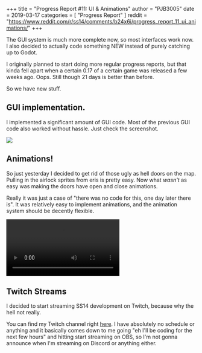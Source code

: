 +++
title = "Progress Report #11: UI & Animations"
author = "PJB3005"
date = 2019-03-17
categories = [
	"Progress Report"
]
reddit = "https://www.reddit.com/r/ss14/comments/b24x6i/progress_report_11_ui_animations/"
+++

The GUI system is much more complete now, so most interfaces work now.
I also decided to actually code something NEW instead of purely catching up to Godot.

<!--more-->

I originally planned to start doing more regular progress reports, but that kinda fell apart when a certain 0.17 of a certain game was released a few weeks ago. Oops. Still though 21 days is better than before.

So we have new stuff.

## GUI implementation.

I implemented a significant amount of GUI code. Most of the previous GUI code also worked without hassle. Just check the screenshot.

![](/images/post/pr_11/screenshot.png)

## Animations!

So just yesterday I decided to get rid of those ugly as hell doors on the map. Pulling in the airlock sprites from eris is pretty easy. Now what *wasn't* as easy was making the doors have open and close animations.

Really it was just a case of "there was no code for this, one day later there is". It was relatively easy to implement animations, and the animation system should be decently flexible.

<video src="/video/19_03_17-door-animations.mp4" controls></video>

## Twitch Streams

I decided to start streaming SS14 development on Twitch, because why the hell not really.

You can find my Twitch channel right [here](https://www.twitch.tv/pjb3005). I have absolutely no schedule or anything and it basically comes down to me going "eh I'll be coding for the next few hours" and hitting start streaming on OBS, so I'm not gonna announce when I'm streaming on Discord or anything either.
